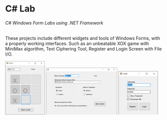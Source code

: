 # C# Lab
###### C# Windows Form Labs using .NET Framework

These projects include different widgets and tools of Windows Forms, with a properly working interfaces. Such as an unbeatable XOX game with MiniMax algorithm, Text Ciphering Tool, Register and Login Screen with File I/O.

<img src="152120211114_Lab4/lab4.png" width=25% height=25%> <img src="152120211114_Lab3/lab3.png" width=45% height=45%>
<img src="152120211114_Lab07/lab7.png" width=25% height=25%>

